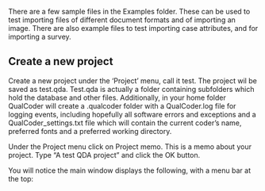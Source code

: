There are a few sample files in the Examples folder. These can be used to test importing files of different document formats and of importing an image. There are also example files to test importing case attributes, and for importing a survey.

##  Create a new project

Create a new project under the ‘Project’ menu, call it test. The project wil be saved as test.qda. Test.qda is actually a folder containing subfolders which hold the database and other files. Additionally, in your home folder QualCoder will create a .qualcoder folder with a QualCoder.log file for logging events, including hopefully all software errors and exceptions and a QualCoder_settings.txt file which will contain the current coder’s name, preferred fonts and a preferred working directory.

Under the Project menu click on Project memo. This is a memo about your project. Type “A test QDA project” and click the OK button.

You will notice the main window displays the following, with a menu bar at the top: